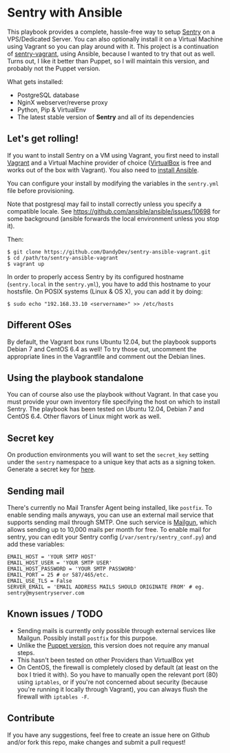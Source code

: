 # Sentry with Ansible

This playbook provides a complete, hassle-free way to setup
[Sentry](https://github.com/getsentry/sentry) on a VPS/Dedicated Server.
You can also optionally install it on a Virtual Machine using Vagrant so you
can play around with it.
This project is a continuation of
[sentry-vagrant](https://github.com/DandyDev/sentry-vagrant), using Ansible,
because I wanted to try that out as well.
Turns out, I like it better than Puppet, so I will maintain this version, and
probably not the Puppet version.

What gets installed:

* PostgreSQL database
* NginX webserver/reverse proxy
* Python, Pip & VirtualEnv
* The latest stable version of **Sentry** and all of its dependencies

## Let's get rolling!

If you want to install Sentry on a VM using Vagrant, you first need to install
[Vagrant](http://www.vagrantup.com/) and a Virtual Machine provider of choice
([VirtualBox](https://www.virtualbox.org/) is free and works out of the box
with Vagrant).
You also need to [install Ansible](http://docs.ansible.com/intro_installation.html).

You can configure your install by modifying the variables in the `sentry.yml`
file before provisioning.

Note that postgresql may fail to install correctly unless you specify a
compatible locale. 
See https://github.com/ansible/ansible/issues/10698 for some background
(ansible forwards the local environment unless you stop it).

Then: 

```
$ git clone https://github.com/DandyDev/sentry-ansible-vagrant.git
$ cd /path/to/sentry-ansible-vagrant
$ vagrant up
```

In order to properly access Sentry by its configured hostname (`sentry.local`
in the `sentry.yml`), you have to add this hostname to your hostsfile.
On POSIX systems (Linux & OS X), you can add it by doing:

```
$ sudo echo "192.168.33.10 <servername>" >> /etc/hosts
```

## Different OSes

By default, the Vagrant box runs Ubuntu 12.04, but the playbook supports Debian
7 and CentOS 6.4 as well! To try those out, uncomment the appropriate lines in
the Vagrantfile and comment out the Debian lines.

## Using the playbook standalone

You can of course also use the playbook without Vagrant. In that case you must
provide your own inventory file specifying the host on which to install Sentry.
The playbook has been tested on Ubuntu 12.04, Debian 7 and CentOS 6.4. Other
flavors of Linux might work as well.

## Secret key

On production environments you will want to set the `secret_key` setting under
the `sentry` namespace to a unique key that acts as a signing token. Generate a
secret key for [here](http://www.miniwebtool.com/django-secret-key-generator/).

## Sending mail

There's currently no Mail Transfer Agent being installed, like `postfix`.
To enable sending mails anyways, you can use an external mail service that
supports sending mail through SMTP. One such service is
[Mailgun](http://www.mailgun.com), which allows sending up to 10,000 mails per
month for free.
To enable mail for sentry, you can edit your Sentry config
(`/var/sentry/sentry_conf.py`) and add these variables:

```
EMAIL_HOST = 'YOUR SMTP HOST'
EMAIL_HOST_USER = 'YOUR SMTP USER'
EMAIL_HOST_PASSWORD = 'YOUR SMTP PASSWORD'
EMAIL_PORT = 25 # or 587/465/etc.
EMAIL_USE_TLS = False
SERVER_EMAIL = 'EMAIL ADDRESS MAILS SHOULD ORIGINATE FROM' # eg. sentry@mysentryserver.com
```

## Known issues / TODO

* Sending mails is currently only possible through external services like Mailgun.
  Possibly install `postfix` for this purpose.
* Unlike the [Puppet version](https://github.com/DandyDev/sentry-vagrant), this
  version does not require any manual steps. 
* This hasn't been tested on other Providers than VirtualBox yet
* On CentOS, the firewall is completely closed by default (at least on the box
  I tried it with).
  So you have to manually open the relevant port (80) using `iptables`, or if
  you're not concerned about security (because you're running it locally
  through Vagrant), you can always flush the firewall with `iptables -F`.

## Contribute

If you have any suggestions, feel free to create an issue here on Github and/or
fork this repo, make changes and submit a pull request!
